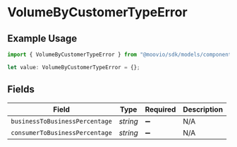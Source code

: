 # VolumeByCustomerTypeError

## Example Usage

```typescript
import { VolumeByCustomerTypeError } from "@moovio/sdk/models/components";

let value: VolumeByCustomerTypeError = {};
```

## Fields

| Field                          | Type                           | Required                       | Description                    |
| ------------------------------ | ------------------------------ | ------------------------------ | ------------------------------ |
| `businessToBusinessPercentage` | *string*                       | :heavy_minus_sign:             | N/A                            |
| `consumerToBusinessPercentage` | *string*                       | :heavy_minus_sign:             | N/A                            |